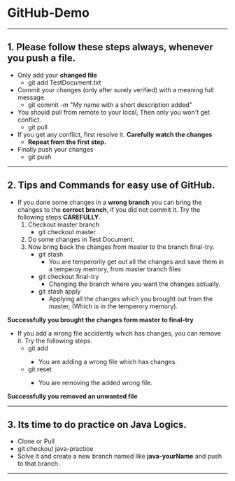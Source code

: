 # GitHub-Demo
---
## 1. Please follow these steps **always**, whenever you push a file.
- Only add your **changed file**
  - git add TestDocument.txt
- Commit your changes (only after surely verified) with a meaning full message. 
  - git commit -m "My name with a short description added"
- You should pull from remote to your local, Then only you won't get conflict.
  - git pull
- If you get any conflict, first resolve it. **Carefully watch the changes**
  - **Repeat from the first step.**
- Finally push your changes
  - git push
  
---

## 2. Tips and Commands for easy use of GitHub.
- If you done some changes in a **wrong branch** you can bring the changes to the **correct branch**, if you did not commit it. Try the following steps **CAREFULLY**.
  1. Checkout master branch
      - git checkout master
  2. Do some changes in Test Document.
  3. Now bring back the changes from master to the branch final-try.
      - git stash
        - You are temperorily get out all the changes and save them in a temperoy memory, from master branch files
      - git checkout final-try
        - Changing the branch where you want the changes actually.
      - git stash apply
        - Applying all the changes which you brought out from the master, (Which is in the temperory memory).
        
 **Successfully you brought the changes form master to final-try** 
 
 - If you add a wrong file accidently which has changes, you can remove it. Try the following steps.
    - git add <Changed wrong file name>
      - You are adding a wrong file which has changes.
    - git reset <Changed wrong file name>
      - You are removing the added wrong file.
      
 **Successfully you removed an unwanted file**
 
 ---

## 3. Its time to do practice on Java Logics.
- Clone or Pull
- git checkout java-practice
- Solve it and create a new branch named like **java-yourName** and push to that branch.
---
